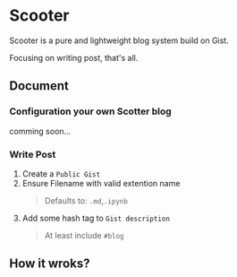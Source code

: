# Scooter
Scooter is a pure and lightweight blog system build on Gist.

Focusing on writing post, that's all.

## Document
### Configuration your own Scotter blog
comming soon...
### Write Post
1. Create a `Public Gist`
2. Ensure Filename with valid extention name
    > Defaults to: `.md`,`.ipynb`  
3. Add some hash tag to `Gist description`
    > At least include `#blog`

## How it wroks?

